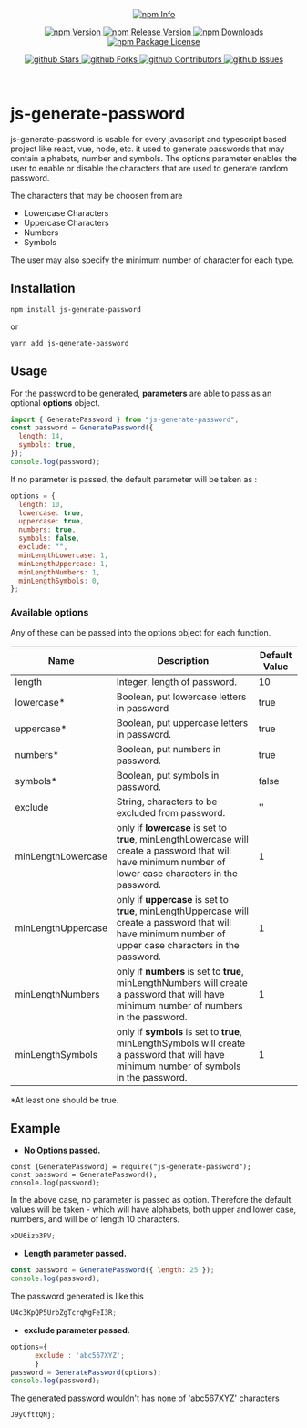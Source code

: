 <!-- prettier-ignore-start -->
<!-- SOMETHING AUTO-GENERATED BY TOOLS - START -->
<br />
<br />

<p align ="center">
  <a href="https://nodei.co/npm/js-generate-password" target="_blank">
    <img src="https://nodei.co/npm/js-generate-password.png" alt="npm Info" />
  </a>
</p>

<p align="center">
  <a href="http://npm.im/js-generate-password" target="_blank">
    <img src="https://img.shields.io/npm/v/js-generate-password.svg" alt="npm Version" />
  </a>
  <a href="http://npm.im/js-generate-password" target="_blank">
    <img src="https://img.shields.io/github/v/release/ahmadjoya/js-generate-password" alt="npm Release Version" />
  </a>
  <a href="http://npm.im/js-generate-password" target="_blank">
    <img src="https://img.shields.io/npm/dm/js-generate-password.svg" alt="npm Downloads" />
  </a>
  <a href="http://npm.im/js-generate-password" target="_blank">
    <img src="https://img.shields.io/npm/l/js-generate-password.svg" alt="npm Package License" />
  </a>
</p>

<p align="center">
  <a href="https://github.com/ahmadjoya/js-generate-password/stargazers" target="_blank">
    <img src="https://img.shields.io/github/stars/ahmadjoya/js-generate-password" alt="github Stars" />
  </a>
  <a href="https://github.com/ahmadjoya/js-generate-password/network/members" target="_blank">
    <img src="https://img.shields.io/github/forks/ahmadjoya/js-generate-password" alt="github Forks" />
  </a>
  <a href="https://github.com/ahmadjoya/js-generate-password/stargazers" target="_blank">
    <img src="https://img.shields.io/github/contributors/ahmadjoya/js-generate-password" alt="github Contributors" />
  </a>
  <a href="https://github.com/ahmadjoya/js-generate-password/issues" target="_blank">
    <img src="https://img.shields.io/github/issues/ahmadjoya/js-generate-password" alt="github Issues" />
  </a>
</p>

<br />

# js-generate-password

js-generate-password is usable for every javascript and typescript based project like react, vue, node, etc. it used to generate passwords that may contain alphabets, number and symbols. The options parameter enables the user to enable or disable the characters that are used to generate random password.

The characters that may be choosen from are

- Lowercase Characters
- Uppercase Characters
- Numbers
- Symbols

The user may also specify the minimum number of character for each type.

## Installation

`npm install js-generate-password`

or

`yarn add js-generate-password`

## Usage

For the password to be generated, **parameters** are able to pass as an optional **options** object.

```javascript
import { GeneratePassword } from "js-generate-password";
const password = GeneratePassword({
  length: 14,
  symbols: true,
});
console.log(password);
```

If no parameter is passed, the default parameter will be taken as :

```javascript
options = {
  length: 10,
  lowercase: true,
  uppercase: true,
  numbers: true,
  symbols: false,
  exclude: "",
  minLengthLowercase: 1,
  minLengthUppercase: 1,
  minLengthNumbers: 1,
  minLengthSymbols: 0,
};
```

### Available options

Any of these can be passed into the options object for each function.

| Name               | Description                                                                                                                                                 | Default Value |
| ------------------ | ----------------------------------------------------------------------------------------------------------------------------------------------------------- | ------------- |
| length             | Integer, length of password.                                                                                                                                | 10            |
| lowercase\*        | Boolean, put lowercase letters in password                                                                                                                  | true          |
| uppercase\*        | Boolean, put uppercase letters in password.                                                                                                                 | true          |
| numbers\*          | Boolean, put numbers in password.                                                                                                                           | true          |
| symbols\*          | Boolean, put symbols in password.                                                                                                                           | false         |
| exclude            | String, characters to be excluded from password.                                                                                                            | ''            |
| minLengthLowercase | only if **lowercase** is set to **true**, minLengthLowercase will create a password that will have minimum number of lower case characters in the password. | 1             |
| minLengthUppercase | only if **uppercase** is set to **true**, minLengthUppercase will create a password that will have minimum number of upper case characters in the password. | 1             |
| minLengthNumbers   | only if **numbers** is set to **true**, minLengthNumbers will create a password that will have minimum number of numbers in the password.                   | 1             |
| minLengthSymbols   | only if **symbols** is set to **true**, minLengthSymbols will create a password that will have minimum number of symbols in the password.                   | 1             |

\*At least one should be true.

## Example

- **No Options passed.**

```javscript
const {GeneratePassword} = require("js-generate-password");
const password = GeneratePassword();
console.log(password);
```

In the above case, no parameter is passed as option. Therefore the default values will be taken - which will have alphabets, both upper and lower case, numbers, and will be of length 10 characters.

```javascript
xDU6izb3PV;
```

- **Length parameter passed.**

```javascript
const password = GeneratePassword({ length: 25 });
console.log(password);
```

The password generated is like this

```javascript
U4c3KpQP5UrbZgTcrqMgFeI3R;
```

- **exclude parameter passed.**

```javascript
options={
      exclude : 'abc567XYZ';
      }
password = GeneratePassword(options);
console.log(password);
```

The generated password wouldn't has none of 'abc567XYZ' characters

```javascript
J9yCfttQNj;
```
